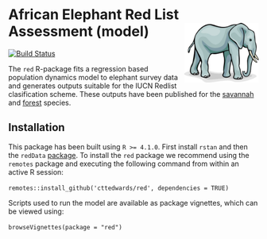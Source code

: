 African Elephant Red List Assessment (model)  <img src='african-elephant.jpg' align="right" height="120" />
============================================

[![Build Status](https://app.travis-ci.com/cttedwards/red.svg?token=oxZdiRsNesp8jgJE5pF3&branch=master)](https://app.travis-ci.com/cttedwards/red)

The `red` R-package fits a regression based population dynamics model to elephant survey data and generates outputs suitable for the IUCN Redlist clasification scheme. These outputs have been published for the [savannah](https://www.iucnredlist.org/species/181008073/204401095) and [forest](https://www.iucnredlist.org/species/181007989/204404464) species.

## Installation
This package has been built using `R >= 4.1.0`. First install `rstan` and then the `redData` [package](https://github.com/cttedwards/redData). To install the `red` package we recommend using the `remotes` package and executing the following command from within an active R session:

`remotes::install_github('cttedwards/red', dependencies = TRUE)`

Scripts used to run the model are available as package vignettes, which can be viewed using:

`browseVignettes(package = "red")`
